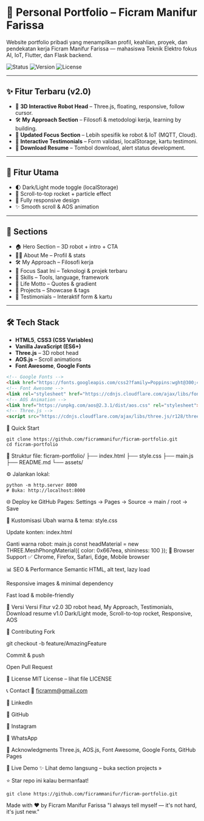 # 🚀 Personal Portfolio – Ficram Manifur Farissa

Website portfolio pribadi yang menampilkan profil, keahlian, proyek, dan pendekatan kerja Ficram Manifur Farissa — mahasiswa Teknik Elektro fokus AI, IoT, Flutter, dan Flask backend.

![Status](https://img.shields.io/badge/Status-Live-brightgreen) 
![Version](https://img.shields.io/badge/Version-2.0-blue)
![License](https://img.shields.io/badge/License-MIT-yellow)

---

## ✨ Fitur Terbaru (v2.0)

- 🤖 **3D Interactive Robot Head** – Three.js, floating, responsive, follow cursor.
- 🛠️ **My Approach Section** – Filosofi & metodologi kerja, learning by building.
- 🎯 **Updated Focus Section** – Lebih spesifik ke robot & IoT (MQTT, Cloud).
- 💬 **Interactive Testimonials** – Form validasi, localStorage, kartu testimoni.
- 📄 **Download Resume** – Tombol download, alert status development.

---

## 🌙 Fitur Utama

- 🌓 Dark/Light mode toggle (localStorage)
- 🚀 Scroll-to-top rocket + particle effect
- 📱 Fully responsive design
- ✨ Smooth scroll & AOS animation

---

## 📁 Sections

- 🏠 Hero Section – 3D robot + intro + CTA
- 👨‍💻 About Me – Profil & stats
- 🛠️ My Approach – Filosofi kerja
- 🎯 Focus Saat Ini – Teknologi & projek terbaru
- 🔧 Skills – Tools, language, framework
- 🚀 Life Motto – Quotes & gradient
- 📁 Projects – Showcase & tags
- 💬 Testimonials – Interaktif form & kartu

---

## 🛠️ Tech Stack

- **HTML5**, **CSS3 (CSS Variables)**
- **Vanilla JavaScript (ES6+)**
- **Three.js** – 3D robot head
- **AOS.js** – Scroll animations
- **Font Awesome**, **Google Fonts**

```html
<!-- Google Fonts -->
<link href="https://fonts.googleapis.com/css2?family=Poppins:wght@300;400;500;600;700&display=swap" rel="stylesheet">
<!-- Font Awesome -->
<link rel="stylesheet" href="https://cdnjs.cloudflare.com/ajax/libs/font-awesome/6.4.0/css/all.min.css">
<!-- AOS Animation -->
<link href="https://unpkg.com/aos@2.3.1/dist/aos.css" rel="stylesheet">
<!-- Three.js -->
<script src="https://cdnjs.cloudflare.com/ajax/libs/three.js/r128/three.min.js"></script>

```
🚀 Quick Start
```
git clone https://github.com/ficrammanifur/ficram-portfolio.git
cd ficram-portfolio
```

📂 Struktur file:
ficram-portfolio/
├── index.html
├── style.css
├── main.js
├── README.md
└── assets/

⚙ Jalankan lokal:
```
python -m http.server 8000
# Buka: http://localhost:8000
```

🌐 Deploy ke GitHub Pages:
Settings → Pages → Source → main / root → Save

🎨 Kustomisasi
Ubah warna & tema: style.css

Update konten: index.html

Ganti warna robot: main.js
const headMaterial = new THREE.MeshPhongMaterial({ color: 0x667eea, shininess: 100 });
📱 Browser Support
✅ Chrome, Firefox, Safari, Edge, Mobile browser

📊 SEO & Performance
Semantic HTML, alt text, lazy load

Responsive images & minimal dependency

Fast load & mobile-friendly

🔄 Versi
Versi	Fitur
v2.0	3D robot head, My Approach, Testimonials, Download resume
v1.0	Dark/Light mode, Scroll-to-top rocket, Responsive, AOS

🤝 Contributing
Fork

git checkout -b feature/AmazingFeature

Commit & push

Open Pull Request

📄 License
MIT License – lihat file LICENSE

📞 Contact
📧 ficramm@gmail.com

💼 LinkedIn

🐙 GitHub

📸 Instagram

📱 WhatsApp

🙏 Acknowledgments
Three.js, AOS.js, Font Awesome, Google Fonts, GitHub Pages

🚀 Live Demo
✨ Lihat demo langsung – buka section projects »

⭐ Star repo ini kalau bermanfaat!
```
git clone https://github.com/ficrammanifur/ficram-portfolio.git
```
Made with ❤️ by Ficram Manifur Farissa
"I always tell myself — it's not hard, it's just new."
